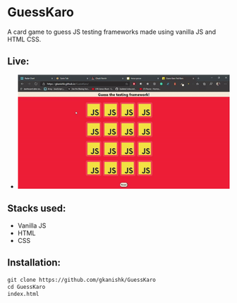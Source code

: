 # GuessKaro
A card game to guess JS testing frameworks made using vanilla JS and HTML CSS.
## Live:
- ![demo](/assests/guess.gif)
## Stacks used:
- Vanilla JS
- HTML
- CSS
## Installation:

```
git clone https://github.com/gkanishk/GuessKaro
cd GuessKaro
index.html

```
